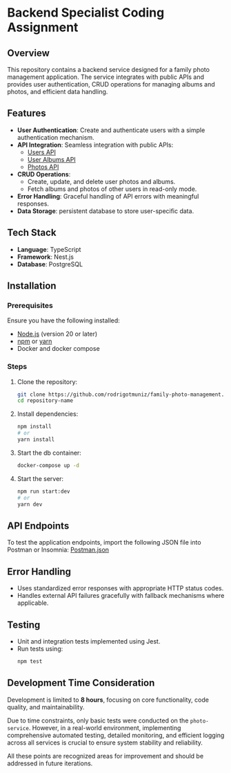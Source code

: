 # Backend Specialist Coding Assignment

## Overview
This repository contains a backend service designed for a family photo management application. The service integrates with public APIs and provides user authentication, CRUD operations for managing albums and photos, and efficient data handling.

## Features
- **User Authentication**: Create and authenticate users with a simple authentication mechanism.
- **API Integration**: Seamless integration with public APIs:
  - [Users API](https://jsonplaceholder.typicode.com/users)
  - [User Albums API](https://jsonplaceholder.typicode.com/users/{userId}/albums)
  - [Photos API](https://jsonplaceholder.typicode.com/photos)
- **CRUD Operations**:
  - Create, update, and delete user photos and albums.
  - Fetch albums and photos of other users in read-only mode.
- **Error Handling**: Graceful handling of API errors with meaningful responses.
- **Data Storage**: persistent database to store user-specific data.

## Tech Stack
- **Language**: TypeScript
- **Framework**: Nest.js
- **Database**: PostgreSQL

## Installation
### Prerequisites
Ensure you have the following installed:
- [Node.js](https://nodejs.org/) (version 20 or later)
- [npm](https://www.npmjs.com/) or [yarn](https://yarnpkg.com/)
- Docker and docker compose

### Steps
1. Clone the repository:
   ```sh
   git clone https://github.com/rodrigotmuniz/family-photo-management.git
   cd repository-name
   ```
2. Install dependencies:
   ```sh
   npm install
   # or
   yarn install
   ```
2. Start the db container:
   ```sh
   docker-compose up -d
   ```
4. Start the server:
   ```sh
   npm run start:dev
   # or
   yarn dev
   ```

## API Endpoints
To test the application endpoints, import the following JSON file into Postman or Insomnia:
[Postman.json](family-photo.postman_collection.json)

## Error Handling
- Uses standardized error responses with appropriate HTTP status codes.
- Handles external API failures gracefully with fallback mechanisms where applicable.

## Testing
- Unit and integration tests implemented using Jest.
- Run tests using:
  ```sh
  npm test
  ```

## Development Time Consideration
Development is limited to **8 hours**, focusing on core functionality, code quality, and maintainability.

Due to time constraints, only basic tests were conducted on the `photo-service`. However, in a real-world environment, implementing comprehensive automated testing, detailed monitoring, and efficient logging across all services is crucial to ensure system stability and reliability.

All these points are recognized areas for improvement and should be addressed in future iterations.

